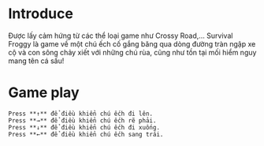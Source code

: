 # Introduce
  Được lấy cảm hứng từ các thể loại game như Crossy Road,... Survival Froggy là game về một chú ếch cố gắng băng qua dòng đường tràn ngập xe cộ và con sông chảy xiết với những chú rùa, cũng như tồn tại mối hiểm nguy mang tên cá sấu! 
  
 # Game play
    Press **↑** để điều khiển chú ếch đi lên.
    Press **→** để điều khiển chú ếch rẽ phải.
    Press **↓** để điều khiển chú ếch đi xuống.
    Press **←** để điều khiển chú ếch sang trái.
